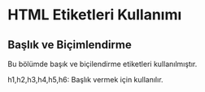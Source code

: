 <h1>HTML Etiketleri Kullanımı</h1>

<h2>Başlık ve Biçimlendirme</h2>
<p>Bu bölümde başık ve biçilendirme etiketleri kullanılmıştır.</p>
<p> h1,h2,h3,h4,h5,h6: Başlık vermek için kullanılır. </p>
